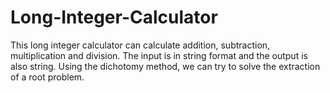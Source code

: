 # Long-Integer-Calculator
This long integer calculator can calculate addition, subtraction, multiplication and division.
The input is in string format and the output is also string.
Using the dichotomy method, we can try to solve the extraction of a root problem.
